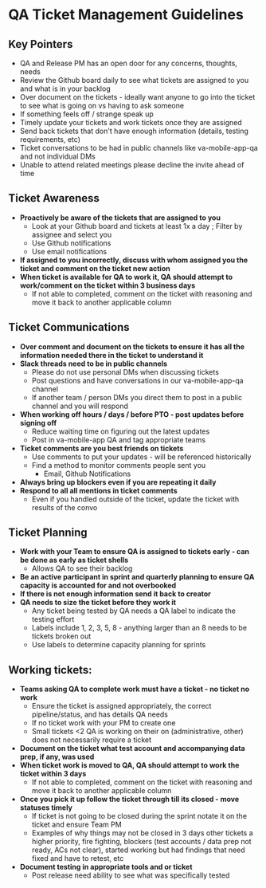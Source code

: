 # QA Ticket Management Guidelines

## Key Pointers
 - QA and Release PM has an open door for any concerns, thoughts, needs
 - Review the Github board daily to see what tickets are assigned to you and what is in your backlog
 - Over document on the tickets - ideally want anyone to go into the ticket to see what is going on vs having to ask someone 
 - If something feels off / strange speak up
 - Timely update your tickets and work tickets once they are assigned 
 - Send back tickets that don't have enough information (details, testing requirements, etc)
 - Ticket conversations to be had in public channels like va-mobile-app-qa and not individual DMs
 - Unable to attend related meetings please decline the invite ahead of time 

## Ticket Awareness 
- **Proactively be aware of the tickets that are assigned to you** 
   - Look at your Github board and tickets at least 1x a day ; Filter by assignee and select you
   - Use Github notifications
   - Use email notifications 
 - **If assigned to you incorrectly, discuss with whom assigned you the ticket and comment on the ticket new action**
 - **When ticket is available for QA to work it, QA should attempt to work/comment on the ticket within 3 business days**  
   - If not able to completed, comment on the ticket with reasoning and move it back to another applicable column

## Ticket Communications 
- **Over comment and document on the tickets to ensure it has all the information needed there in the ticket to understand it** 
- **Slack threads need to be in public channels**
   - Please do not use personal DMs when discussing tickets
   - Post questions and have conversations in our va-mobile-app-qa channel
   - If another team / person DMs you direct them to post in a public channel and you will respond 
 - **When working off hours / days / before PTO - post updates before signing off**
   - Reduce waiting time on figuring out the latest updates
   - Post in va-mobile-app QA and tag appropriate teams
- **Ticket comments are you best friends on tickets**
   - Use comments to put your updates - will be referenced historically
   - Find a method to monitor comments people sent you
     - Email, Github Notifications
 - **Always bring up blockers even if you are repeating it daily**
 - **Respond to all all mentions in ticket comments**
   - Even if you handled outside of the ticket, update the ticket with results of the convo  

## Ticket Planning 
 - **Work with your Team to ensure QA is assigned to tickets early - can be done as early as ticket shells** 
   - Allows QA to see their backlog
 - **Be an active participant in sprint and quarterly planning to ensure QA capacity is accounted for and not overbooked**
 - **If there is not enough information send it back to creator** 
 - **QA needs to size the ticket before they work it** 
   - Any ticket being tested by QA needs a QA label to indicate the testing effort
   - Labels include 1, 2, 3, 5, 8 - anything larger than an 8 needs to be tickets broken out
   - Use labels to determine capacity planning for sprints 

## Working tickets: 
 - **Teams asking QA to complete work must have a ticket - no ticket no work**
   - Ensure the ticket is assigned appropriately, the correct pipeline/status, and has details QA needs
   - If no ticket work with your PM to create one
   - Small tickets <2 QA is working on their on (administrative, other) does not necessarily require a ticket
 - **Document on the ticket what test account and accompanying data prep, if any, was used** 
 - **When ticket work is moved to QA, QA should attempt to work the ticket within 3 days** 
   - If not able to completed, comment on the ticket with reasoning and move it back to another applicable column
 - **Once you pick it up follow the ticket through till its closed - move statuses timely**
   - If ticket is not going to be closed during the sprint notate it on the ticket and ensure Team PM
   - Examples of why things may not be closed in 3 days other tickets a higher priority, fire fighting, blockers (test accounts / data prep not ready, ACs not clear), started working but had findings that need fixed and have to retest, etc 
 - **Document testing in appropriate tools and or ticket**
   - Post release need ability to see what was specifically tested  


